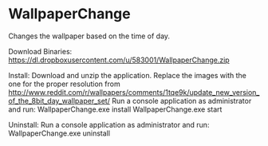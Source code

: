 WallpaperChange
===============

Changes the wallpaper based on the time of day.

Download Binaries: https://dl.dropboxusercontent.com/u/583001/WallpaperChange.zip

Install:
Download and unzip the application.  Replace the images with the one for the proper resolution from http://www.reddit.com/r/wallpapers/comments/1tqe9k/update_new_version_of_the_8bit_day_wallpaper_set/
Run a console application as administrator and run:
WallpaperChange.exe install
WallpaperChange.exe start

Uninstall:
Run a console application as administrator and run:
WallpaperChange.exe uninstall
